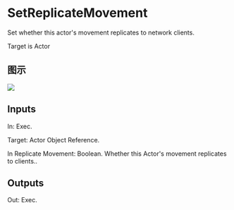 # SetReplicateMovement

Set whether this actor's movement replicates to network clients.

Target is Actor

## 图示

![]($-20221218-20114635.png)

## Inputs

In: Exec.

Target: Actor Object Reference.

In Replicate Movement: Boolean. Whether this Actor's movement replicates to clients..  

## Outputs

Out: Exec.

